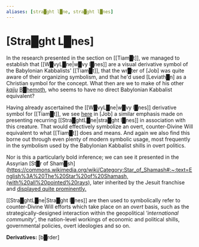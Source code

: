 ```yaml
---
aliases: [stra█ght l█ne, stra█ght l█nes]
---
```

# **[Stra█ght L█nes]**

In the research presented in the section on [[Tiam█t]], we managed to establish that [[W█vyL█ne|w█vy l█nes]] are a visual derivative symbol of the Babylonian Kabbalists' [[Tiam█t]], that the wr█ter of [Job] was quite aware of their organizing symbolism, and that he'd used [Leviath█n] as a Christian symbol for the concept.  What then are we to make of his other *[kaiju](https://en.wikipedia.org/wiki/Kaiju)* [B█hemoth](https://en.wikipedia.org/wiki/Behemoth), who seems to have no direct Babylonian Kabbalist equivalent?

Having already ascertained the [[W█vyL█ne|w█vy l█nes]] derivative symbol for [[Tiam█t]], we see [here](https://www.biblegateway.com/passage/?search=Job%2040%3A15-24&version=KJV) in [Job] a similar emphasis made on presenting recurring [[Stra█ghtL█ne|stra█ght l█nes]] in association with this creature.  That would effectively symbolize an overt, counter-Divine Will equivalent to what [[Tiam█t]] does and means.  And again we also find this borne out through even plenty of modern symbolic usage, most frequently in the symbolism used by the Babylonian Kabbalist shills in overt politics.

Nor is this a particularly bold inference; we can see it presented in the Assyrian [St█r of Sham█sh](https://commons.wikimedia.org/wiki/Category:Star_of_Shamash#:~:text=English%3A%20The%20Star%20of%20Shamash,(with%20all%20pointed%20rays), later inherited by the Jesuit franchise and [displayed quite prominently.](https://www.google.com/search?q=jesuit+symbol&sxsrf=ALiCzsaTznxE7DqMh8BpFXozwcNyO4m02Q:1667424212668&source=lnms&tbm=isch&sa=X&ved=2ahUKEwjv24qft5D7AhUdBzQIHYqbDcUQ_AUoAXoECAEQAw&biw=1920&bih=975&dpr=1) 

[[Stra█ghtL█ne|Stra█ght l█nes]] are then used to symbolically refer to counter-Divine Will efforts which take place on an *overt* basis, such as the strategically-designed interaction within the geopolitical *'international community'*, the nation-level workings of economic and political shills, governmental policies, overt ideologies and so on.

**Derivatives:** [b█rder]